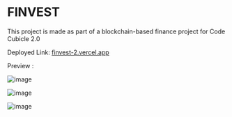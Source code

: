 # FINVEST #

This project is made as part of a blockchain-based finance project for Code Cubicle 2.0

Deployed Link: [finvest-2.vercel.app](https://finvest-2.vercel.app)

Preview : 

![image](https://github.com/user-attachments/assets/8f6785e6-b860-404b-bcb7-20f7a9e7fa65)

![image](https://github.com/user-attachments/assets/5e5bca35-a221-4c50-8696-fcb98e0aa3d4)

![image](https://github.com/user-attachments/assets/911109b2-d606-4d0b-9b04-f4b6ab8de27e)
